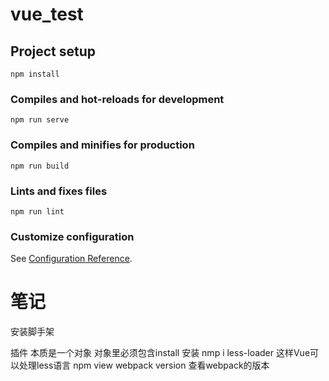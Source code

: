 # vue_test

## Project setup
```
npm install
```

### Compiles and hot-reloads for development
```
npm run serve
```

### Compiles and minifies for production
```
npm run build
```

### Lints and fixes files
```
npm run lint
```

### Customize configuration
See [Configuration Reference](https://cli.vuejs.org/config/).

# 笔记
安装脚手架 

插件  本质是一个对象 对象里必须包含install
安装 nmp i less-loader   这样Vue可以处理less语言
npm view webpack version 查看webpack的版本